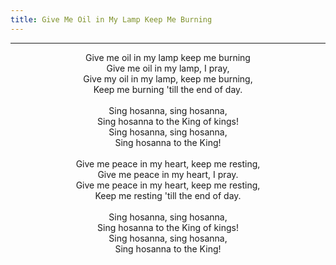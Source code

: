 ```yaml
---
title: Give Me Oil in My Lamp Keep Me Burning
---
```


---
<center>
Give me oil in my lamp keep me burning<br/>
Give me oil in my lamp, I pray,<br/>
Give my oil in my lamp, keep me burning,<br/>
Keep me burning 'till the end of day.<br/>
<br/>
Sing hosanna, sing hosanna,<br/>
Sing hosanna to the King of kings!<br/>
Sing hosanna, sing hosanna,<br/>
Sing hosanna to the King!<br/>
<br/>
Give me peace in my heart, keep me resting,<br/>
Give me peace in my heart, I pray.<br/>
Give me peace in my heart, keep me resting,<br/>
Keep me resting 'till the end of day. <br/>
<br/>
Sing hosanna, sing hosanna,<br/>
Sing hosanna to the King of kings!<br/>
Sing hosanna, sing hosanna,<br/>
Sing hosanna to the King!
</center>